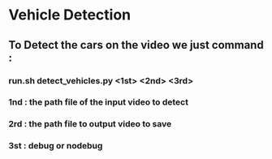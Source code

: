 # Vehicle Detection
## To Detect the cars on the video we just command : 
### run.sh detect_vehicles.py <1st> <2nd> <3rd>
### 1nd : the path file of the input video to detect
### 2rd : the path file to output video to save 
### 3st : debug or nodebug
